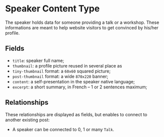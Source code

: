 # Speaker Content Type

The speaker holds data for someone providing a talk or a workshop.
These informations are meant to help website visitors to get convinced by his/her profile.

## Fields

* `title`: speaker full name;
* `thumbnail`: a profile picture reused in several place as
 * `tiny-thumbnail` format: a `60x60` squared picture;
 * `post-thumbnail` format: a wide `870x220` banner;
* `content`: a self-presentation in the speaker native language;
* `excerpt`: a short summary, in French – 1 or 2 sentences maximum;

## Relationships

These relationships are displayed as fields, but enables to connect to another existing post:

* A speaker can be connected to 0, 1 or many `Talk`.
